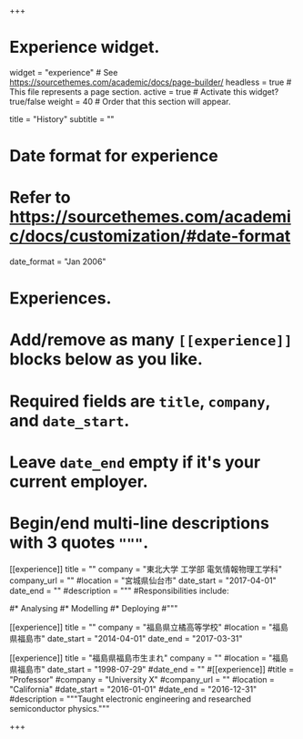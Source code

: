 +++
# Experience widget.
widget = "experience"  # See https://sourcethemes.com/academic/docs/page-builder/
headless = true  # This file represents a page section.
active = true  # Activate this widget? true/false
weight = 40  # Order that this section will appear.

title = "History"
subtitle = ""

# Date format for experience
#   Refer to https://sourcethemes.com/academic/docs/customization/#date-format
date_format = "Jan 2006"

# Experiences.
#   Add/remove as many `[[experience]]` blocks below as you like.
#   Required fields are `title`, `company`, and `date_start`.
#   Leave `date_end` empty if it's your current employer.
#   Begin/end multi-line descriptions with 3 quotes `"""`.
[[experience]]
  title = ""
  company = "東北大学 工学部 電気情報物理工学科"
  company_url = ""
  #location = "宮城県仙台市"
  date_start = "2017-04-01"
  date_end = ""
  #description = """
  #Responsibilities include:
  
  #* Analysing
  #* Modelling
  #* Deploying
  #"""

[[experience]]
  title = ""
  company = "福島県立橘高等学校"
  #location = "福島県福島市"
  date_start = "2014-04-01"
  date_end = "2017-03-31"

[[experience]]
  title = "福島県福島市生まれ"
  company = ""
  #location = "福島県福島市"
  date_start = "1998-07-29"
  #date_end = ""
#[[experience]]
  #title = "Professor"
  #company = "University X"
  #company_url = ""
  #location = "California"
  #date_start = "2016-01-01"
  #date_end = "2016-12-31"
  #description = """Taught electronic engineering and researched semiconductor physics."""

+++
